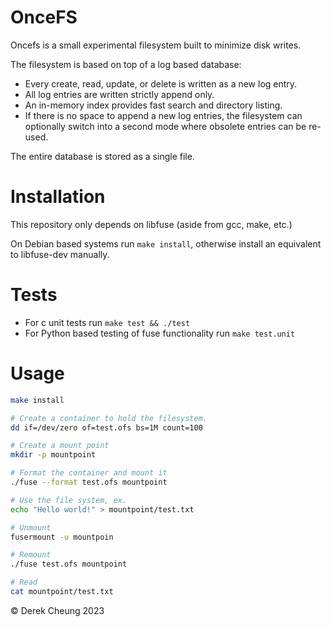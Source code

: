 # OnceFS

Oncefs is a small experimental filesystem built to minimize disk writes.

The filesystem is based on top of a log based database:
- Every create, read, update, or delete is written as a new log entry.
- All log entries are written strictly append only.
- An in-memory index provides fast search and directory listing.
- If there is no space to append a new log entries, the filesystem can optionally switch into a
  second mode where obsolete entries can be re-used.

The entire database is stored as a single file.

# Installation

This repository only depends on libfuse (aside from gcc, make, etc.)

On Debian based systems run `make install`, otherwise install an equivalent to libfuse-dev manually.

# Tests

- For c unit tests run `make test && ./test`
- For Python based testing of fuse functionality run `make test.unit`

# Usage

```bash
make install

# Create a container to hold the filesystem.
dd if=/dev/zero of=test.ofs bs=1M count=100

# Create a mount point
mkdir -p mountpoint

# Format the container and mount it
./fuse --format test.ofs mountpoint

# Use the file system, ex.
echo "Hello world!" > mountpoint/test.txt

# Unmount
fusermount -u mountpoin

# Remount
./fuse test.ofs mountpoint

# Read
cat mountpoint/test.txt
```

©️ Derek Cheung 2023
